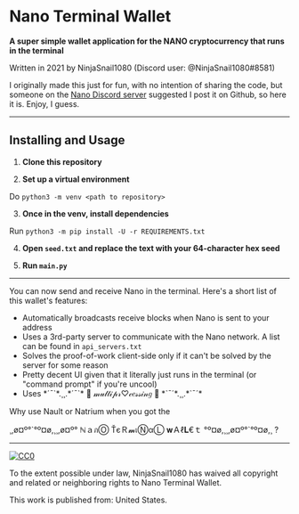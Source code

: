 # Nano Terminal Wallet

**A super simple wallet application for the NANO cryptocurrency that runs in the terminal**

Written in 2021 by NinjaSnail1080 (Discord user: @NinjaSnail1080#8581)

I originally made this just for fun, with no intention of sharing the code, but someone on the [Nano Discord server](https://chat.nano.org/) suggested I post it on Github, so here it is. Enjoy, I guess.

---

## Installing and Usage

1. **Clone this repository**

2. **Set up a virtual environment**

Do `python3 -m venv <path to repository>`

3. **Once in the venv, install dependencies**

Run `python3 -m pip install -U -r REQUIREMENTS.txt`

4. **Open `seed.txt` and replace the text with your 64-character hex seed**

5. **Run `main.py`**

---

You can now send and receive Nano in the terminal. Here's a short list of this wallet's features:

- Automatically broadcasts receive blocks when Nano is sent to your address
- Uses a 3rd-party server to communicate with the Nano network. A list can be found in `api_servers.txt`
- Solves the proof-of-work client-side only if it can't be solved by the server for some reason
- Pretty decent UI given that it literally just runs in the terminal (or "command prompt" if you're uncool)
- Uses \*´¯\`\*.¸¸.\*´¯\`\*   🎀  𝓂𝓊𝓁𝓉𝒾𝓅𝓇♡𝒸𝑒𝓈𝓈𝒾𝓃𝑔  🎀   \*\`¯´\*.¸¸.\*\`¯´\*

Why use Nault or Natrium when you got the

¸,ø¤º°\`°º¤ø,¸¸,ø¤º° ℕａภⓄ ŤєＲ𝓶เⓃαⓁ 𝐰Ａℓ𝐋€ｔ °º¤ø,¸¸,ø¤º°\`°º¤ø,¸ ?

---

[![CC0](https://licensebuttons.net/p/zero/1.0/88x31.png)](http://creativecommons.org/publicdomain/zero/1.0/)

To the extent possible under law, NinjaSnail1080 has waived all copyright and related or neighboring rights to Nano Terminal Wallet.

This work is published from: United States.